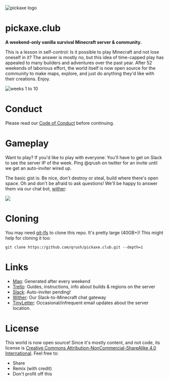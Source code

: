 ![pickaxe logo](http://i.imgur.com/MRdm2rc.png)

# pickaxe.club

**A weekend-only vanilla survival Minecraft server & community.**

This is a lesson in self-control:
Is it possible to play Minecraft and not lose oneself in it? The answer is mostly no, but this idea of
time-capped play has appealed to many builders and adventures over the past year. After 52 weekends of 
laborious effort, the world itself is now open source for the community to make maps, explore, and just
do anything they'd like with their creations. Enjoy.

![weeks 1 to 10](http://i.imgur.com/U1XSxCZ.gif)

# Conduct

Please read our [Code of Conduct](https://github.com/qrush/Pickaxe-Code-Of-Conduct) before continuing.

# Gameplay

Want to play? If you'd like to play with everyone: You'll have to get on Slack to see the server IP of the week. Ping @qrush on twitter for an invite until we get an auto-inviter wired up.

The basic gist is: Be nice, don't destroy or steal, build where there's open space. Oh and don't be afraid to ask questions! We'll be happy to answer them via our chat bot, [wither](https://github.com/qrush/wither):

![](https://raw.githubusercontent.com/qrush/pickaxechat/master/screenshot.png)

# Cloning

You may need [git-lfs](https://git-lfs.github.com) to clone this repo. It's pretty large (40GB+)! This might help for cloning it too:

    git clone https://github.com/qrush/pickaxe.club.git --depth=1

# Links

* [Map](http://pickaxe.club): Generated after every weekend
* [Trello](https://trello.com/b/BPH4MaZs/pickaxe-club-guide): Guides, instructions, info about builds & regions on the server
* [Slack](https://pickaxe.slack.com/): Auto-inviter pending!
* [Wither](https://github.com/qrush/wither): Our Slack-to-Minecraft chat gateway
* [TinyLetter](http://tinyletter.com/pickaxe-club): Occasional/infrequent email updates about the server location.

# License

This world is now open source! Since it's mostly content, and not code, its license is [Creative Commons Attribution-NonCommercial-ShareAlike 4.0 International](http://creativecommons.org/licenses/by-nc-sa/4.0/). Feel free to:

* Share
* Remix (with credit)
* Don't profit off this
